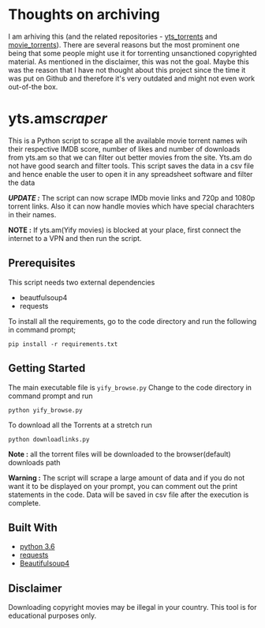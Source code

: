 # Thoughts on archiving

I am arhiving this (and the related repositories - [yts_torrents](https://github.com/makkoncept/yts_torrents) and [movie_torrents](https://github.com/makkoncept/movie_torrents)). There are several reasons but the most prominent one being that some people might use it for torrenting unsanctioned copyrighted material. As mentioned in the disclaimer, this was not the goal. Maybe this was the reason that I have not thought about this project since the time it was put on Github and therefore it's very outdated and might not even work out-of-the box.

# yts.am*scraper*

This is a Python script to scrape all the available movie torrent names wih their respective IMDB score, number of likes and number of downloads from yts.am so that we can filter out better movies from the site. Yts.am do not have good search and filter tools. This script saves the data in a csv file and hence enable the user to open it in any spreadsheet software and filter the data

**_UPDATE :_** The script can now scrape IMDb movie links and 720p and 1080p torrent links. Also it can now handle movies which have special charachters in their names.

**NOTE :** If yts.am(Yify movies) is blocked at your place, first connect the internet to a VPN and then run the script.

## Prerequisites

This script needs two external dependencies

- beautfulsoup4
- requests

To install all the requirements, go to the code directory and run the following in command prompt;

`pip install -r requirements.txt`

## Getting Started

The main executable file is `yify_browse.py`
Change to the code directory in command prompt and run

`python yify_browse.py`

To download all the Torrents at a stretch run

`python downloadlinks.py`

**Note :** all the torrent files will be downloaded to the browser(default) downloads path

**Warning :** The script will scrape a large amount of data and if you do not want it to be displayed on your prompt, you can comment out the print statements in the code. Data will be saved in csv file after the execution is complete.

## Built With

- [python 3.6](https://www.python.org)
- [requests](http://docs.python-requests.org/en/master/#)
- [Beautifulsoup4](https://www.crummy.com/software/BeautifulSoup/bs4/doc/)

## Disclaimer

Downloading copyright movies may be illegal in your country. This tool is for educational purposes only.
